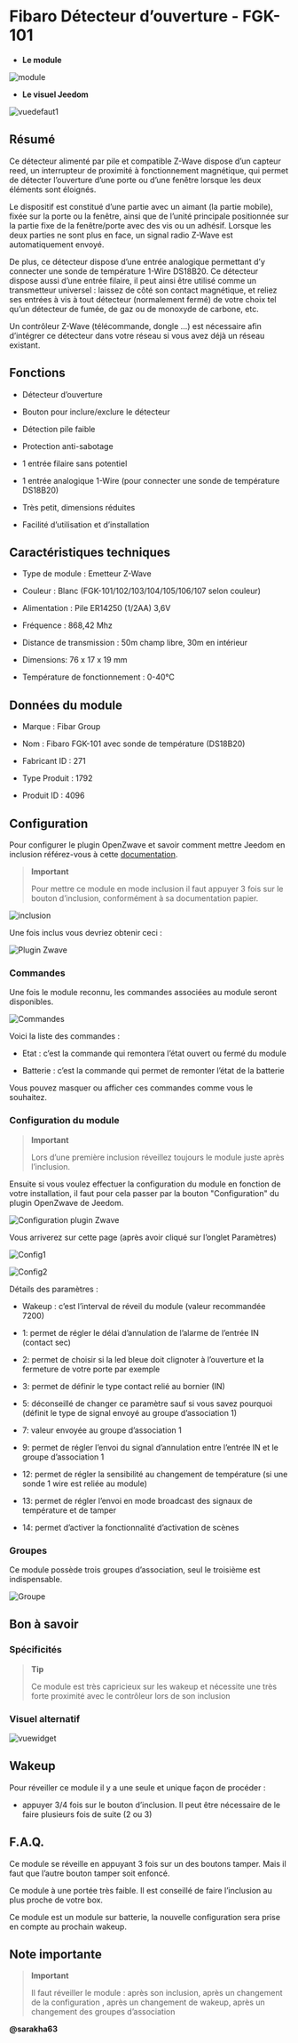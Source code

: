 Fibaro Détecteur d’ouverture - FGK-101 
======================================



-   **Le module**



![module](images/fibaro.fgk101-DS18B20/module.jpg)



-   **Le visuel Jeedom**



![vuedefaut1](images/fibaro.fgk101-DS18B20/vuedefaut1.jpg)



Résumé 
------



Ce détecteur alimenté par pile et compatible Z-Wave dispose d’un capteur
reed, un interrupteur de proximité à fonctionnement magnétique, qui
permet de détecter l’ouverture d’une porte ou d’une fenêtre lorsque les
deux éléments sont éloignés.

Le dispositif est constitué d’une partie avec un aimant (la partie
mobile), fixée sur la porte ou la fenêtre, ainsi que de l’unité
principale positionnée sur la partie fixe de la fenêtre/porte avec des
vis ou un adhésif. Lorsque les deux parties ne sont plus en face, un
signal radio Z-Wave est automatiquement envoyé.

De plus, ce détecteur dispose d’une entrée analogique permettant d’y
connecter une sonde de température 1-Wire DS18B20. Ce détecteur dispose
aussi d’une entrée filaire, il peut ainsi être utilisé comme un
transmetteur universel : laissez de côté son contact magnétique, et
reliez ses entrées à vis à tout détecteur (normalement fermé) de votre
choix tel qu’un détecteur de fumée, de gaz ou de monoxyde de carbone,
etc.

Un contrôleur Z-Wave (télécommande, dongle …​) est nécessaire afin
d’intégrer ce détecteur dans votre réseau si vous avez déjà un réseau
existant.



Fonctions 
---------



-   Détecteur d’ouverture

-   Bouton pour inclure/exclure le détecteur

-   Détection pile faible

-   Protection anti-sabotage

-   1 entrée filaire sans potentiel

-   1 entrée analogique 1-Wire (pour connecter une sonde de
    température DS18B20)

-   Très petit, dimensions réduites

-   Facilité d’utilisation et d’installation



Caractéristiques techniques 
---------------------------



-   Type de module : Emetteur Z-Wave

-   Couleur : Blanc (FGK-101/102/103/104/105/106/107 selon couleur)

-   Alimentation : Pile ER14250 (1/2AA) 3,6V

-   Fréquence : 868,42 Mhz

-   Distance de transmission : 50m champ libre, 30m en intérieur

-   Dimensions: 76 x 17 x 19 mm

-   Température de fonctionnement : 0-40°C



Données du module 
-----------------



-   Marque : Fibar Group

-   Nom : Fibaro FGK-101 avec sonde de température (DS18B20)

-   Fabricant ID : 271

-   Type Produit : 1792

-   Produit ID : 4096



Configuration 
-------------



Pour configurer le plugin OpenZwave et savoir comment mettre Jeedom en
inclusion référez-vous à cette
[documentation](https://doc.jeedom.com/fr_FR/plugins/automation%20protocol/openzwave/).



> **Important**
>
> Pour mettre ce module en mode inclusion il faut appuyer 3 fois sur le
> bouton d’inclusion, conformément à sa documentation papier.



![inclusion](images/fibaro.fgk101-DS18B20/inclusion.jpg)



Une fois inclus vous devriez obtenir ceci :



![Plugin Zwave](images/fibaro.fgk101-DS18B20/information.jpg)



### Commandes 



Une fois le module reconnu, les commandes associées au module seront
disponibles.



![Commandes](images/fibaro.fgk101-DS18B20/commandes.jpg)



Voici la liste des commandes :



-   Etat : c’est la commande qui remontera l’état ouvert ou fermé du
    module

-   Batterie : c’est la commande qui permet de remonter l’état de la
    batterie



Vous pouvez masquer ou afficher ces commandes comme vous le souhaitez.



### Configuration du module 



> **Important**
>
> Lors d’une première inclusion réveillez toujours le module juste après
> l’inclusion.



Ensuite si vous voulez effectuer la configuration du module en fonction
de votre installation, il faut pour cela passer par la bouton
"Configuration" du plugin OpenZwave de Jeedom.



![Configuration plugin Zwave](images/plugin/bouton_configuration.jpg)



Vous arriverez sur cette page (après avoir cliqué sur l’onglet
Paramètres)



![Config1](images/fibaro.fgk101-DS18B20/config1.jpg)

![Config2](images/fibaro.fgk101-DS18B20/config2.jpg)



Détails des paramètres :



-   Wakeup : c’est l’interval de réveil du module (valeur
    recommandée 7200)

-   1: permet de régler le délai d’annulation de l’alarme de l’entrée IN
    (contact sec)

-   2: permet de choisir si la led bleue doit clignoter à l’ouverture et
    la fermeture de votre porte par exemple

-   3: permet de définir le type contact relié au bornier (IN)

-   5: déconseillé de changer ce paramètre sauf si vous savez pourquoi
    (définit le type de signal envoyé au groupe d’association 1)

-   7: valeur envoyée au groupe d’association 1

-   9: permet de régler l’envoi du signal d’annulation entre l’entrée IN
    et le groupe d’association 1

-   12: permet de régler la sensibilité au changement de température (si
    une sonde 1 wire est reliée au module)

-   13: permet de régler l’envoi en mode broadcast des signaux de
    température et de tamper

-   14: permet d’activer la fonctionnalité d’activation de scènes



### Groupes 



Ce module possède trois groupes d’association, seul le troisième est
indispensable.



![Groupe](images/fibaro.fgk101-DS18B20/groupe.jpg)



Bon à savoir 
------------



### Spécificités 



> **Tip**
>
> Ce module est très capricieux sur les wakeup et nécessite une très
> forte proximité avec le contrôleur lors de son inclusion



### Visuel alternatif 



![vuewidget](images/fibaro.fgk101-DS18B20/vuewidget.jpg)



Wakeup 
------



Pour réveiller ce module il y a une seule et unique façon de procéder :

-   appuyer 3/4 fois sur le bouton d’inclusion. Il peut être nécessaire
    de le faire plusieurs fois de suite (2 ou 3)



F.A.Q. 
------



Ce module se réveille en appuyant 3 fois sur un des boutons tamper. Mais
il faut que l’autre bouton tamper soit enfoncé.



Ce module à une portée très faible. Il est conseillé de faire
l’inclusion au plus proche de votre box.



Ce module est un module sur batterie, la nouvelle configuration sera
prise en compte au prochain wakeup.



Note importante 
---------------



> **Important**
>
> Il faut réveiller le module : après son inclusion, après un changement
> de la configuration , après un changement de wakeup, après un
> changement des groupes d’association



**@sarakha63**
